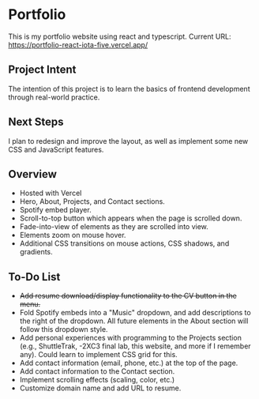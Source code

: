 # Portfolio

This is my portfolio website using react and typescript. Current URL: https://portfolio-react-iota-five.vercel.app/

## Project Intent

The intention of this project is to learn the basics of frontend development through real-world practice.

## Next Steps

I plan to redesign and improve the layout, as well as implement some new CSS and JavaScript features.

## Overview

- Hosted with Vercel
- Hero, About, Projects, and Contact sections.
- Spotify embed player.
- Scroll-to-top button which appears when the page is scrolled down.
- Fade-into-view of elements as they are scrolled into view.
- Elements zoom on mouse hover.
- Additional CSS transitions on mouse actions, CSS shadows, and gradients.

## To-Do List

- ~~Add resume download/display functionality to the CV button in the menu.~~
- Fold Spotify embeds into a "Music" dropdown, and add descriptions to the right of the dropdown. All future elements in the About section will follow this dropdown style.
- Add personal experiences with programming to the Projects section (e.g., ShuttleTrak, -2XC3 final lab, this website, and more if I remember any). Could learn to implement CSS grid for this.
- Add contact information (email, phone, etc.) at the top of the page.
- Add contact information to the Contact section.
- Implement scrolling effects (scaling, color, etc.)
- Customize domain name and add URL to resume.
